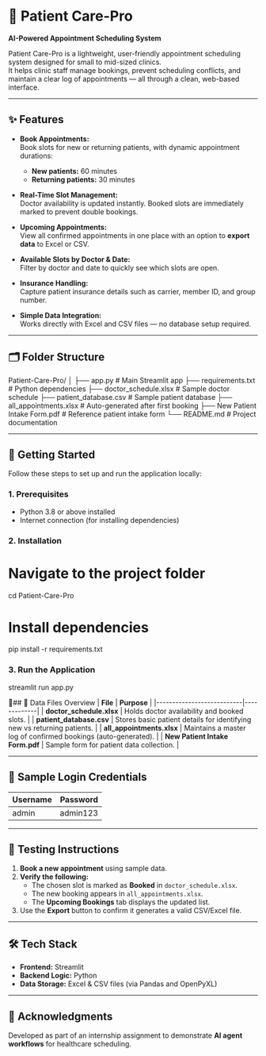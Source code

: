 # 🏥 Patient Care-Pro
**AI-Powered Appointment Scheduling System**

Patient Care-Pro is a lightweight, user-friendly appointment scheduling system designed for small to mid-sized clinics.  
It helps clinic staff manage bookings, prevent scheduling conflicts, and maintain a clear log of appointments — all through a clean, web-based interface.

---

## ✨ Features
- **Book Appointments:**  
  Book slots for new or returning patients, with dynamic appointment durations:
  - **New patients:** 60 minutes  
  - **Returning patients:** 30 minutes

- **Real-Time Slot Management:**  
  Doctor availability is updated instantly. Booked slots are immediately marked to prevent double bookings.

- **Upcoming Appointments:**  
  View all confirmed appointments in one place with an option to **export data** to Excel or CSV.

- **Available Slots by Doctor & Date:**  
  Filter by doctor and date to quickly see which slots are open.

- **Insurance Handling:**  
  Capture patient insurance details such as carrier, member ID, and group number.

- **Simple Data Integration:**  
  Works directly with Excel and CSV files — no database setup required.

---

## 🗂 Folder Structure
Patient-Care-Pro/
│
├── app.py # Main Streamlit app
├── requirements.txt # Python dependencies
├── doctor_schedule.xlsx # Sample doctor schedule
├── patient_database.csv # Sample patient database
├── all_appointments.xlsx # Auto-generated after first booking
├── New Patient Intake Form.pdf # Reference patient intake form
└── README.md # Project documentation


---

## 🚀 Getting Started

Follow these steps to set up and run the application locally:

### **1. Prerequisites**
- Python 3.8 or above installed
- Internet connection (for installing dependencies)

### **2. Installation**

# Navigate to the project folder
cd Patient-Care-Pro

# Install dependencies
pip install -r requirements.txt

### **3. Run the Application**
streamlit run app.py

📂## 📂 Data Files Overview
| **File**                  | **Purpose** |
|---------------------------|-------------|
| **doctor_schedule.xlsx**  | Holds doctor availability and booked slots. |
| **patient_database.csv**  | Stores basic patient details for identifying new vs returning patients. |
| **all_appointments.xlsx** | Maintains a master log of confirmed bookings (auto-generated). |
| **New Patient Intake Form.pdf** | Sample form for patient data collection. |

---

## 🔐 Sample Login Credentials
| **Username** | **Password** |
|--------------|--------------|
| admin        | admin123     |

---

## 🧪 Testing Instructions
1. **Book a new appointment** using sample data.
2. **Verify the following:**
   - The chosen slot is marked as **Booked** in `doctor_schedule.xlsx`.
   - The new booking appears in `all_appointments.xlsx`.
   - The **Upcoming Bookings** tab displays the updated list.
3. Use the **Export** button to confirm it generates a valid CSV/Excel file.

---

## 🛠 Tech Stack
- **Frontend:** Streamlit  
- **Backend Logic:** Python  
- **Data Storage:** Excel & CSV files (via Pandas and OpenPyXL)

---

## 🙌 Acknowledgments
Developed as part of an internship assignment to demonstrate **AI agent workflows** for healthcare scheduling.

